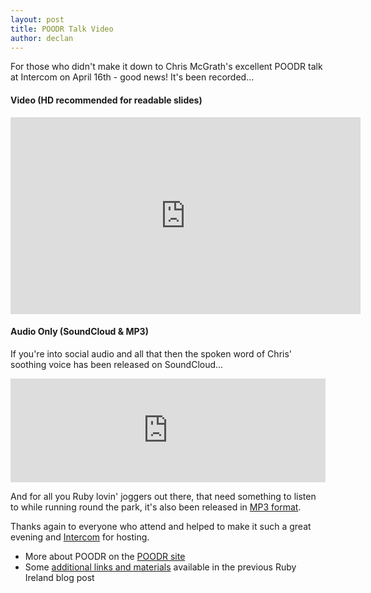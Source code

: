 ```yaml
---
layout: post
title: POODR Talk Video
author: declan
---
```


For those who didn't make it down to Chris McGrath's excellent POODR talk at Intercom on April 16th - good news! It's been recorded...

#### Video (HD recommended for readable slides)
<iframe width="560" height="315"
src="http://www.youtube.com/embed/Om-nhDbnbVo" frameborder="0"
allowfullscreen="allowfullscreen"> </iframe>

#### Audio Only (SoundCloud & MP3)
If you're into social audio and all that then the spoken word of Chris'
soothing voice has been released on SoundCloud...
<iframe width="100%" height="166" scrolling="no" frameborder="no"
src="https://w.soundcloud.com/player/?url=http%3A%2F%2Fapi.soundcloud.com%2Ftracks%2F90031332"> </iframe>

And for all you Ruby lovin&apos; joggers out there, that need something to listen to while running round the park, 
it's also been released in [MP3
format](https://www.dropbox.com/s/61xph90o578xbfi/poodr-talk-by-chris-mcgrath.mp3). 

Thanks again to everyone who attend and helped to make it such a great evening and [Intercom](http://intercom.io) for hosting.

* More about POODR on the [POODR site](http://poodr.info)
* Some [additional links and materials](http://www.rubyireland.com/poodr-talk-links.html)
  available in the previous Ruby Ireland blog post 
